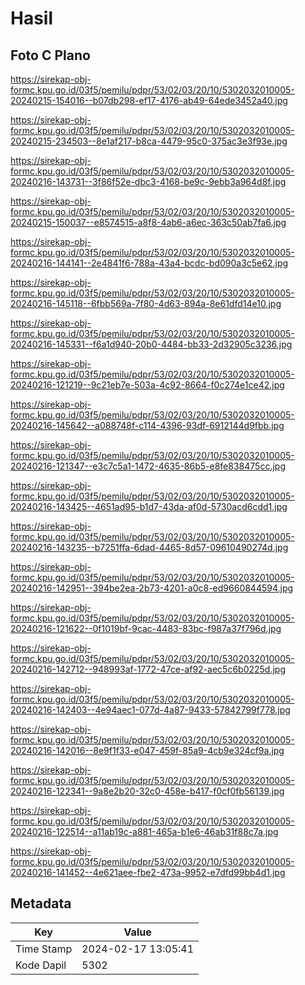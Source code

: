 # Hasil

## Foto C Plano

https://sirekap-obj-formc.kpu.go.id/03f5/pemilu/pdpr/53/02/03/20/10/5302032010005-20240215-154016--b07db298-ef17-4176-ab49-64ede3452a40.jpg

https://sirekap-obj-formc.kpu.go.id/03f5/pemilu/pdpr/53/02/03/20/10/5302032010005-20240215-234503--8e1af217-b8ca-4479-95c0-375ac3e3f93e.jpg

https://sirekap-obj-formc.kpu.go.id/03f5/pemilu/pdpr/53/02/03/20/10/5302032010005-20240216-143731--3f86f52e-dbc3-4168-be9c-9ebb3a964d8f.jpg

https://sirekap-obj-formc.kpu.go.id/03f5/pemilu/pdpr/53/02/03/20/10/5302032010005-20240215-150037--e8574515-a8f8-4ab6-a6ec-363c50ab7fa6.jpg

https://sirekap-obj-formc.kpu.go.id/03f5/pemilu/pdpr/53/02/03/20/10/5302032010005-20240216-144141--2e4841f6-788a-43a4-bcdc-bd090a3c5e62.jpg

https://sirekap-obj-formc.kpu.go.id/03f5/pemilu/pdpr/53/02/03/20/10/5302032010005-20240216-145118--6fbb569a-7f80-4d63-894a-8e61dfd14e10.jpg

https://sirekap-obj-formc.kpu.go.id/03f5/pemilu/pdpr/53/02/03/20/10/5302032010005-20240216-145331--f6a1d940-20b0-4484-bb33-2d32905c3236.jpg

https://sirekap-obj-formc.kpu.go.id/03f5/pemilu/pdpr/53/02/03/20/10/5302032010005-20240216-121219--9c21eb7e-503a-4c92-8664-f0c274e1ce42.jpg

https://sirekap-obj-formc.kpu.go.id/03f5/pemilu/pdpr/53/02/03/20/10/5302032010005-20240216-145642--a088748f-c114-4396-93df-6912144d9fbb.jpg

https://sirekap-obj-formc.kpu.go.id/03f5/pemilu/pdpr/53/02/03/20/10/5302032010005-20240216-121347--e3c7c5a1-1472-4635-86b5-e8fe838475cc.jpg

https://sirekap-obj-formc.kpu.go.id/03f5/pemilu/pdpr/53/02/03/20/10/5302032010005-20240216-143425--4651ad95-b1d7-43da-af0d-5730acd6cdd1.jpg

https://sirekap-obj-formc.kpu.go.id/03f5/pemilu/pdpr/53/02/03/20/10/5302032010005-20240216-143235--b7251ffa-6dad-4465-8d57-09610490274d.jpg

https://sirekap-obj-formc.kpu.go.id/03f5/pemilu/pdpr/53/02/03/20/10/5302032010005-20240216-142951--394be2ea-2b73-4201-a0c8-ed9660844594.jpg

https://sirekap-obj-formc.kpu.go.id/03f5/pemilu/pdpr/53/02/03/20/10/5302032010005-20240216-121622--0f1019bf-9cac-4483-83bc-f987a37f796d.jpg

https://sirekap-obj-formc.kpu.go.id/03f5/pemilu/pdpr/53/02/03/20/10/5302032010005-20240216-142712--948993af-1772-47ce-af92-aec5c6b0225d.jpg

https://sirekap-obj-formc.kpu.go.id/03f5/pemilu/pdpr/53/02/03/20/10/5302032010005-20240216-142403--4e94aec1-077d-4a87-9433-57842799f778.jpg

https://sirekap-obj-formc.kpu.go.id/03f5/pemilu/pdpr/53/02/03/20/10/5302032010005-20240216-142016--8e9f1f33-e047-459f-85a9-4cb9e324cf9a.jpg

https://sirekap-obj-formc.kpu.go.id/03f5/pemilu/pdpr/53/02/03/20/10/5302032010005-20240216-122341--9a8e2b20-32c0-458e-b417-f0cf0fb56139.jpg

https://sirekap-obj-formc.kpu.go.id/03f5/pemilu/pdpr/53/02/03/20/10/5302032010005-20240216-122514--a11ab19c-a881-465a-b1e6-46ab31f88c7a.jpg

https://sirekap-obj-formc.kpu.go.id/03f5/pemilu/pdpr/53/02/03/20/10/5302032010005-20240216-141452--4e621aee-fbe2-473a-9952-e7dfd99bb4d1.jpg


## Metadata

| Key        | Value               |
| ---------- | ------------------- |
| Time Stamp | 2024-02-17 13:05:41 |
| Kode Dapil | 5302                |



